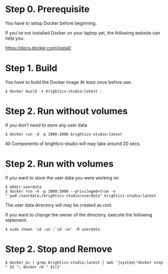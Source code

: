 # Step 0. Prerequisite

You have to setup Docker before beginning.

If you've not installed Docker on your laptop yet, the following website can help you.

https://docs.docker.com/install/

# Step 1. Build

You have to build the Docker image At least once before use.

```console
$ docker build -t brightics-studio:latest .
```


# Step 2. Run without volumes

If you don't need to store any user data

```console
$ docker run -d -p 3000:3000 brightics-studio:latest
```

All Components of brightics-studio will may take around 20 secs.


# Step 2. Run with volumes

If you want to store the user data you were working on

```console
$ mkdir userdata
$ docker run -d -p 3000:3000 --privileged=true -v "`pwd`/userdata:/brightics-studio/userdata" brightics-studio:latest
```

The user data directory will may be created as root.

If you want to change the owner of the directory, execute the following statement.

```console
$ sudo chown `id -un`:`id -un` -R userdata
```


# Step 2. Stop and Remove

```console
$ docker ps | grep brightics-studio:latest | awk '{system("docker stop " $1 "; docker rm " $1)}'
```
